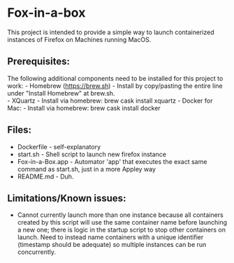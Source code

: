 Fox-in-a-box
============
This project is intended to provide a simple way to launch containerized instances of Firefox on Machines running MacOS.

Prerequisites:
--------------
The following additional components need to be installed for this project to work:
    - Homebrew (https://brew.sh) 
        - Install by copy/pasting the entire line under "Install Homebrew" at brew.sh.  
    - XQuartz
        - Install via homebrew:  brew cask install xquartz
    - Docker for Mac:
        - Install via homebrew:  brew cask install docker

Files:
------
- Dockerfile        - self-explanatory
- start.sh          - Shell script to launch new firefox instance
- Fox-in-a-Box.app  - Automator 'app' that executes the exact same command as start.sh, just in a more Appley way
- README.md         - Duh.

Limitations/Known issues:
-------------------------
- Cannot currently launch more than one instance because all containers created by this script will use the same container name before launching a new one; there is logic in the startup script to stop other containers on launch.  Need to instead name containers with a unique identifier (timestamp should be adequate) so multiple instances can be run concurrently.  

